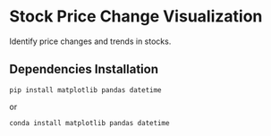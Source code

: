 # Stock Price Change Visualization

Identify price changes and trends in stocks.


##  Dependencies Installation

```
pip install matplotlib pandas datetime
```
or 
```
conda install matplotlib pandas datetime
```


